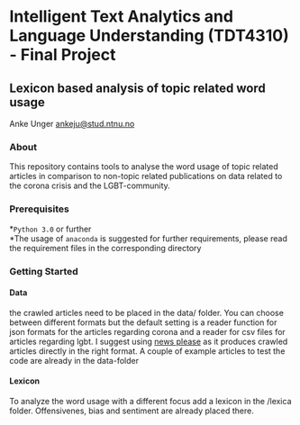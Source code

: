 # Intelligent Text Analytics and Language Understanding (TDT4310) - Final Project
## Lexicon based analysis of topic related word usage 

Anke Unger
ankeju@stud.ntnu.no

### About
This repository contains tools to analyse the word usage of topic related articles in comparison
to non-topic related publications on data related to the corona crisis and the
LGBT-community. 

### Prerequisites
*`Python 3.0` or further  
*The usage of `anaconda` is suggested
for further requirements, please read the requirement files in the corresponding directory

### Getting Started

#### Data
the crawled articles need to be placed in the data/ folder. You can choose between different formats but the default setting is a reader function for json formats 
for the articles regarding corona and a reader for csv files for articles regarding lgbt. I suggest using [news please](https://github.com/fhamborg/news-please) as it produces 
crawled articles directly in the right format. A couple of example articles to test the code are already in the data-folder


#### Lexicon
To analyze the word usage with a different focus add a lexicon in the /lexica folder. Offensivenes, bias and sentiment are already placed there.
